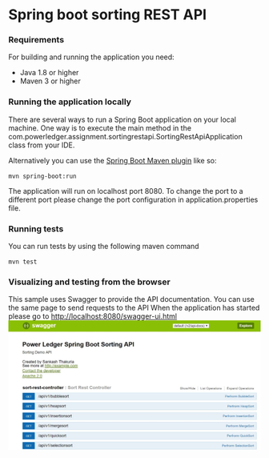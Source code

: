 # Spring boot sorting REST API

### Requirements
For building and running the application you need:
* Java 1.8 or higher
* Maven 3 or higher

### Running the application locally
There are several ways to run a Spring Boot application on your local machine. One way is to execute the main method in the com.powerledger.assignment.sortingrestapi.SortingRestApiApplication class from your IDE.

Alternatively you can use the [Spring Boot Maven plugin](https://docs.spring.io/spring-boot/docs/current/reference/html/build-tool-plugins-maven-plugin.html) like so:

```shell
mvn spring-boot:run
```
The application will run on localhost port 8080. To change the port to a different port please change the port configuration in application.properties file.


### Running tests
You can run tests by using the following maven command
```shell
mvn test
```

### Visualizing and testing from the browser

This sample uses Swagger to provide the API documentation. You can use the same page to send requests to the API
When the application has started please go to [http://localhost:8080/swagger-ui.html](http://localhost:8080/swagger-ui.html) 
![Image of swagger generated via Spring Boot](src/main/resources/Capture1.JPG) 
